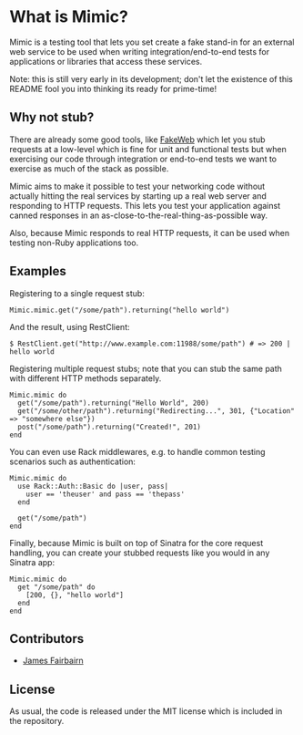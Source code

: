 # What is Mimic?
Mimic is a testing tool that lets you set create a fake stand-in for an external web service to be used when writing integration/end-to-end tests for applications or libraries that access these services.

Note: this is still very early in its development; don't let the existence of this README fool you into thinking its ready for prime-time!

## Why not stub?
There are already some good tools, like [FakeWeb](http://fakeweb.rubyforge.org/) which let you stub requests at a low-level which is fine for unit and functional tests but when exercising our code through integration or end-to-end tests we want to exercise as much of the stack as possible.

Mimic aims to make it possible to test your networking code without actually hitting the real services by starting up a real web server and responding to HTTP requests. This lets you test your application against canned responses in an as-close-to-the-real-thing-as-possible way.

Also, because Mimic responds to real HTTP requests, it can be used when testing non-Ruby applications too.

## Examples

Registering to a single request stub:

    Mimic.mimic.get("/some/path").returning("hello world")
    
And the result, using RestClient:
  
    $ RestClient.get("http://www.example.com:11988/some/path") # => 200 | hello world
  
Registering multiple request stubs; note that you can stub the same path with different HTTP methods separately.

    Mimic.mimic do
      get("/some/path").returning("Hello World", 200)
      get("/some/other/path").returning("Redirecting...", 301, {"Location" => "somewhere else"})
      post("/some/path").returning("Created!", 201)
    end
    
You can even use Rack middlewares, e.g. to handle common testing scenarios such as authentication:

    Mimic.mimic do
      use Rack::Auth::Basic do |user, pass|
        user == 'theuser' and pass == 'thepass'
      end
      
      get("/some/path")
    end
    
Finally, because Mimic is built on top of Sinatra for the core request handling, you can create your stubbed requests like you would in any Sinatra app:

    Mimic.mimic do
      get "/some/path" do
        [200, {}, "hello world"]
      end
    end

## Contributors

* [James Fairbairn](http://github.com/jfairbairn)

## License

As usual, the code is released under the MIT license which is included in the repository.

